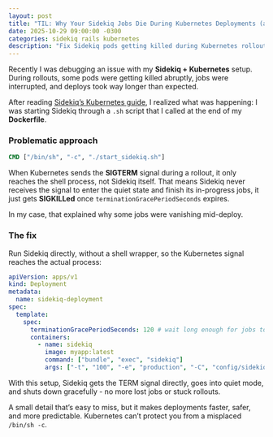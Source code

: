 ```yaml
---
layout: post
title: "TIL: Why Your Sidekiq Jobs Die During Kubernetes Deployments (and How to Fix It)"
date: 2025-10-29 09:00:00 -0300
categories: sidekiq rails kubernetes
description: "Fix Sidekiq pods getting killed during Kubernetes rollouts. Handle SIGTERM correctly and stop losing jobs mid-deployment."
---
```


Recently I was debugging an issue with my **Sidekiq + Kubernetes** setup. During rollouts, some pods were getting killed abruptly, jobs were interrupted, and deploys took way longer than expected.

After reading [Sidekiq’s Kubernetes guide](https://github.com/sidekiq/sidekiq/wiki/Kubernetes), I realized what was happening: I was starting Sidekiq through a `.sh` script that I called at the end of my **Dockerfile**.

### Problematic approach
```dockerfile
CMD ["/bin/sh", "-c", "./start_sidekiq.sh"]
```

When Kubernetes sends the **SIGTERM** signal during a rollout, it only reaches the shell process, not Sidekiq itself.
That means Sidekiq never receives the signal to enter the quiet state and finish its in-progress jobs, it just gets **SIGKILLed** once `terminationGracePeriodSeconds` expires.

In my case, that explained why some jobs were vanishing mid-deploy.


### The fix
Run Sidekiq directly, without a shell wrapper, so the Kubernetes signal reaches the actual process:

```yaml
apiVersion: apps/v1
kind: Deployment
metadata:
  name: sidekiq-deployment
spec:
  template:
    spec:
      terminationGracePeriodSeconds: 120 # wait long enough for jobs to finish
      containers:
        - name: sidekiq
          image: myapp:latest
          command: ["bundle", "exec", "sidekiq"]
          args: ["-t", "100", "-e", "production", "-C", "config/sidekiq.yml"]
```

With this setup, Sidekiq gets the TERM signal directly, goes into quiet mode, and shuts down gracefully - no more lost jobs or stuck rollouts.

A small detail that’s easy to miss, but it makes deployments faster, safer, and more predictable. Kubernetes can’t protect you from a misplaced `/bin/sh -c`.